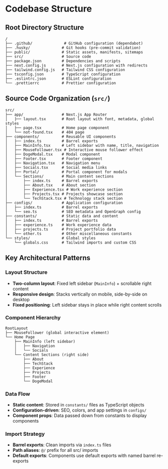 # Codebase Structure

## Root Directory Structure

```
/
├── .github/              # GitHub configuration (dependabot)
├── .husky/              # Git hooks (pre-commit validation)
├── public/              # Static assets, manifests, sitemaps
├── src/                 # Source code
├── package.json         # Dependencies and scripts
├── next.config.js       # Next.js configuration with redirects
├── tailwind.config.js   # Tailwind CSS configuration
├── tsconfig.json        # TypeScript configuration
├── .eslintrc.json       # ESLint configuration
└── .prettierrc          # Prettier configuration
```

## Source Code Organization (`src/`)

```
src/
├── app/                 # Next.js App Router
│   ├── layout.tsx       # Root layout with font, metadata, global styles
│   ├── page.tsx         # Home page component
│   └── not-found.tsx    # 404 page
├── components/          # Reusable UI components
│   ├── index.ts         # Barrel exports
│   ├── MainInfo.tsx     # Left sidebar with name, title, navigation
│   ├── MouseFollower.tsx # Interactive mouse follower effect
│   ├── DogeModal.tsx    # Modal component
│   ├── Footer.tsx       # Footer component
│   ├── Navigation.tsx   # Navigation menu
│   ├── Socials.tsx      # Social media links
│   ├── Portal/          # Portal component for modals
│   └── Sections/        # Main content sections
│       ├── index.ts     # Barrel exports
│       ├── About.tsx    # About section
│       ├── Experience.tsx # Work experience section
│       ├── Projects.tsx # Projects showcase section
│       └── TechStack.tsx # Technology stack section
├── configs/             # Application configuration
│   ├── index.ts         # Barrel exports
│   └── seo.ts           # SEO metadata and OpenGraph config
├── constants/           # Static data and content
│   ├── index.ts         # Barrel exports
│   ├── experience.ts    # Work experience data
│   ├── projects.ts      # Project portfolio data
│   └── other.ts         # Other miscellaneous constants
└── styles/              # Global styles
    └── globals.css      # Tailwind imports and custom CSS
```

## Key Architectural Patterns

### Layout Structure

- **Two-column layout**: Fixed left sidebar (`MainInfo`) + scrollable right content
- **Responsive design**: Stacks vertically on mobile, side-by-side on desktop
- **Fixed positioning**: Left sidebar stays in place while right content scrolls

### Component Hierarchy

```
RootLayout
├── MouseFollower (global interactive element)
└── Home Page
    ├── MainInfo (left sidebar)
    │   ├── Navigation
    │   └── Socials
    └── Content Sections (right side)
        ├── About
        ├── TechStack
        ├── Experience
        ├── Projects
        ├── Footer
        └── DogeModal
```

### Data Flow

- **Static content**: Stored in `constants/` files as TypeScript objects
- **Configuration-driven**: SEO, colors, and app settings in `configs/`
- **Component props**: Data passed down from constants to display components

### Import Strategy

- **Barrel exports**: Clean imports via `index.ts` files
- **Path aliases**: `@/` prefix for all src/ imports
- **Default exports**: Components use default exports with named barrel re-exports
